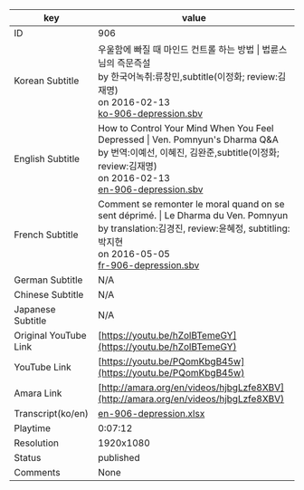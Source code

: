 |  key  |  value  |
|-------|---------|
| ID            | 906 |
| Korean Subtitle | 우울함에 빠질 때 마인드 컨트롤 하는 방법 \| 법륜스님의 즉문즉설<br>by 한국어녹취:류창민,subtitle(이정화; review:김재명)<br>on 2016-02-13<br>[ko-906-depression.sbv](https://github.com/jungtosociety/dharma-qna/raw/master/sub/906/ko-906-depression.sbv)<br>|
| English Subtitle | How to Control Your Mind When You Feel Depressed \| Ven. Pomnyun's Dharma Q&A<br>by 번역:이예선, 이혜진, 김완준,subtitle(이정화; review:김재명)<br>on 2016-02-13<br>[en-906-depression.sbv](https://github.com/jungtosociety/dharma-qna/raw/master/sub/906/en-906-depression.sbv)<br>|
| French Subtitle | Comment se remonter le moral quand on se sent déprimé. \| Le Dharma du Ven. Pomnyun<br>by translation:김경진, review:윤혜정, subtitling:박지현<br>on 2016-05-05<br>[fr-906-depression.sbv](https://github.com/jungtosociety/dharma-qna/raw/master/sub/906/fr-906-depression.sbv)<br>|
| German Subtitle | N/A |
| Chinese Subtitle | N/A |
| Japanese Subtitle | N/A |
| Original YouTube Link  | [https://youtu.be/hZolBTemeGY](https://youtu.be/hZolBTemeGY) |
| YouTube Link  | [https://youtu.be/PQomKbgB45w](https://youtu.be/PQomKbgB45w) |
| Amara Link    | [http://amara.org/en/videos/hjbgLzfe8XBV](http://amara.org/en/videos/hjbgLzfe8XBV) |
| Transcript(ko/en) | [en-906-depression.xlsx](https://github.com/jungtosociety/dharma-qna/raw/master/sub/906/en-906-depression.xlsx) |
| Playtime | 0:07:12 |
| Resolution | 1920x1080|
| Status | published |
| Comments | None |
